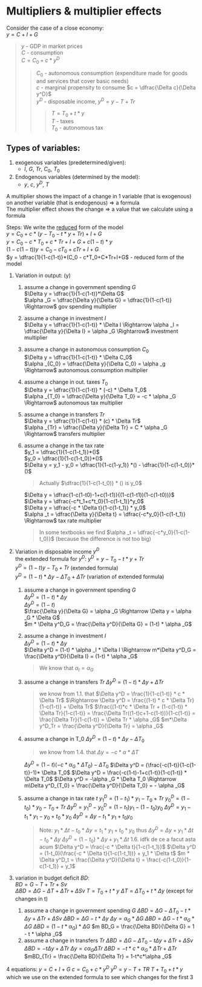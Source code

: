 # Multipliers & multiplier effects

Consider the case of a close economy:  
$y = C + I + G$
> $y$ - GDP in market prices  
> $C$ - consumption  
> $C = C_0 + c*y^D$  
>> $C_0$ - autonomous consumption (expenditure made for goods and services that cover basic needs)  
>> $c$ - marginal propensity to consume $c = \dfrac{\Delta c}{\Delta y^D}$  
>> $y^D$ - disposable income, $y^D = y - T + Tr$  
>>> $T = T_0 + t*y$  
>>> $T$ - taxes  
>>> $T_0$ - autonomous tax  

## Types of variables:
1. exogenous variables (predetermined/given):  
   - $I$, $G$, $Tr$, $C_0$, $T_0$  
2. Endogenous variables (determined by the model):  
   - $y$, $c$, $y^D$, $T$  

A multiplier shows the impact of a change in 1 variable (that is exogenous) on another variable (that is endogenous) $\Rightarrow$ a formula  
The multiplier effect shows the change $\Rightarrow$ a value that we calculate using a formula  

Steps:
We write the <ins>reduced</ins> form of the model  
$y = C_0 + c * (y - T_0 - t * y + Tr) + I + G$  
$y = C_0 - c * T_0 + c * Tr + I + G + c(1 - t) * y$  
$(1 - c(1-t))y=C_0-cT_0+cTr+I+G$  
$y = \dfrac{1}{1-c(1-t)}*(C_0 - c*T_0+C*Tr+I+G$ - reduced form of the model  

1. Variation in output: (y)  
   1. assume a change in government spending $G$  
$\Delta y = \dfrac{1}{1-c(1-t)}*\Delta G$  
$\alpha _G = \dfrac{\Delta y}{\Delta G} = \dfrac{1}{1-c(1-t)} \Rightarrow$ gov spending multiplier  
    2. assume a change in investment $I$  
$\Delta y = \dfrac{1}{1-c(1-t)} * \Delta I \Rightarrow \alpha _I = \dfrac{\Delta y}{\Delta I} = \alpha _G \Rightarrow$ investment multiplier  
    3. assume a change in autonomous consumption $C_0$  
        $\Delta y = \dfrac{1}{1-c(1-t)} * \Delta C_0$  
        $\alpha _{C_0} = \dfrac{\Delta y}{\Delta C_0} = \alpha _g \Rightarrow$ autonomous consumption multiplier  
    4. assume a change in out. taxes $T_0$  
        $\Delta y = \dfrac{1}{1-c(1-t)} * (-c) * \Delta T_0$  
        $\alpha _{T_0} = \dfrac{\Delta y}{\Delta T_0} = -c * \alpha _G \Rightarrow$ autonomous tax multiplier  
    5. assume a change in transfers $Tr$  
        $\Delta y = \dfrac{1}{1-c(1-t)} * (c) * \Delta Tr$  
        $\alpha _{Tr} = \dfrac{\Delta y}{\Delta Tr} = C * \alpha _G \Rightarrow$ transfers multiplier  
    6. assume a change in the tax rate  
        $y_1 = \dfrac{1}{1-c(1-t_1)}*()$  
        $y_0 = \dfrac{1}{1-c(1-t_0)}*()$  
        $\Delta y = y_1 - y_0 = \dfrac{1}{1-c(1-y_1)} *() - \dfrac{1}{1-c(1-t_0)}*()$  
        > Actually $\dfrac{1}{1-c(1-t_0)} * () is y_0$  

        $\Delta y = \dfrac{1-c(1-t0)-1+c(1-t1)}{(1-c(1-t1))(1-c(1-t0))}$  
        $\Delta y = \dfrac{-c*t_1+c*t_0}{1-c(1-t_1)}*y_0$  
        $\Delta y = \dfrac{-c * \Delta t}{1-c(1-t_1)} * y_0$  
        $\alpha _t = \dfrac{\Delta y}{\Delta t} = \dfrac{-c*y_0}{1-c(1-t_1)} \Rightarrow$ tax rate multiplier  
        > In some textbooks we find $\alpha _t = \dfrac{-c*y_0}{1-c(1-t_0)}$ (because the difference is not too big)

2. Variation in disposable income $y^D$  
   the extended formula for $y^D$:
   $y^D = y - T_0 - t*y +Tr$  
   $y^D = (1-t)y-T_0+Tr$ (extended formula)  
   $y^D=(1-t) * \Delta y - \Delta T_0 + \Delta Tr$ (variation of extended formula)
      1. assume a change in government spending $G$  
        $\Delta y^D = (1-t) * \Delta y$  
        $\Delta y^D = (1-t)$  
        $\frac{\Delta y}{\Delta G} = \alpha _G \Rightarrow \Delta y = \alpha _G * \Delta G$  
        $m * \Delta y^D_G = \frac{\Delta y^D}{\Delta G} = (1-t) * \alpha _G$  
    2. assume a change in investment $I$  
        $\Delta y^D = (1-t) * \Delta y$  
        $\Delta y^D = (1-t) * \alpha _I * \Delta I \Rightarrow m*\Delta y^D_G = \frac{\Delta y^D}{\Delta I} = (1-t) * \alpha _G$  
        > We know that $\alpha _I = \alpha _G$  
    3. assume a change in transfers $Tr$
        $\Delta y^D = (1-t)*\Delta y + \Delta Tr$
        > we know from 1.1. that $\Delta y^D = \frac{1}{1-c(1-t)} * c * \Delta Tr$
        $\Rightarrow \Delta y^D = \frac{(1-t) * c * \Delta Tr}{1-c(1-t)} + \Delta Tr$
        $\frac{(1-t)*c * \Delta Tr + (1-c(1-t)) * \Delta Tr}{1-c(1-t)} = \frac{\Delta Tr((1-t)c+1-c(1-t))}{1-c(1-t)} = \frac{\Delta Tr}{1-c(1-t)} = \Delta Tr * \alpha _G$
        $m*\Delta y^D_Tr = \frac{\Delta y^D}{\Delta Tr} = \alpha _G$
    4. assume a change in T_0
        $\Delta y^D = (1-t)*\Delta y - \Delta T_0$
        > we know from 1.4. that $\Delta y = -c * \alpha * \Delta T$

        $\Delta y^D = (1-t)(-c*\alpha _G * \Delta T_0) - \Delta T_0$
        $\Delta y^D = (\frac{-c(1-t)}{1-c(1-t)}-1)* \Delta T_0$
        $\Delta y^D = \frac{-c(1-t)-1+c(1-t)}{1-c(1-t)} * \Delta T_0$
        $\Delta y^D = -\alpha _G * \Delta T_0 \Rightarrow m\Delta y^D_{T_0} = \frac{\Delta y^D}{\Delta T_0} = - \alpha _G$
    5. assume a change in tax rate $t$
        $y^D_1 = (1-t_1) * y_1 - T_0 + Tr$
        $y^D_0 = (1-t_0) * y_0 - T_0 + Tr$
        $\Delta y^D = y^D_1-y^D_0 = (1-t_1)y_1-(1-t_0)y_0$
        $\Delta y^D = y_1 - t_1*y_1 - y_0+t_0*y_0$
        $\Delta y^D = \Delta y - t_1*y_1 +t_0y_0$
        > Note: $y_1*\Delta t - t_0*\Delta y = t_1*y_1 + t_0*y_0$ thus $\Delta y^D = \Delta y + y_1 * \Delta t - t_0 * \Delta y$
        $\Delta y^D = (1-t_0) * \Delta y + y_1*\Delta t$
    1.6. idfk de ce a facut asta acum
        $\Delta y^D = \frac{-c * \Delta t}{1-c(1-t_1)}$
        $\Delta y^D = (1-t_0)(\frac{-c * \Delta t}{1-c(1-t_1))} + y_1 * \Delta t$
        $m * \Delta y^D_t = \frac{\Delta y^D}{\Delta t} = \frac{-c(1-t_0)}{1-c(1-t_1)} + y_1$
3. variation in budget deficit $BD$:  
$BD = G - T + Tr + Sv$  
$\Delta BD = \Delta G - \Delta T + \Delta Tr + \Delta Sv$
$T=T_0+t*y$
$\Delta T = \Delta T_0 + t * \Delta y$ (except for changes in t)
    1. assume a change in government spending $G$
        $\Delta BD = \Delta G - \Delta T_0 - t * \Delta y + \Delta Tr + \Delta Sv$
        $\Delta BD = \Delta G - t * \Delta y$
        $\Delta y = \alpha _G * \Delta G$
        $\Delta BD = \Delta G - t * \alpha _G * \Delta G$
        $\Delta BD = (1-t * \alpha _G) * \Delta G$
        $m BD_G = \frac{\Delta BD}{\Delta G} = 1 - t * \alpha _G$
    2. assume a change in transfers $Tr$
        $\Delta BD = \Delta G - \Delta T_0 - t \Delta y + \Delta Tr + \Delta Sv$
        $\Delta BD = -t \Delta y + \Delta Tr$
        $\Delta y = c \alpha _G \Delta Tr$
        $\Delta BD = -t * c * \alpha _G * \Delta Tr + \Delta Tr$
        $mBD_{Tr} = \frac{\Delta BD}{\Delta Tr} = 1-t*c*\alpha _G$





4 equations:
$y = C + I + G$
$c = C_0 + c*y^D$
$y^D = y - T + TR$
$T + T_0 + t * y$
which we use on the extended formula to see which changes for the first 3